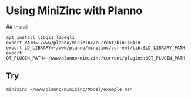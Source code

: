 # Using MiniZinc with Planno

## Install

```
apt install libgl1 libegl1
export PATH=~/www/planno/minizinc/current/bin:$PATH
export LD_LIBRARY=~/www/planno/minizinc/current/lib:$LD_LIBRARY_PATH
export QT_PLUGIN_PATH=~/www/planno/minizinc/current/plugins:$QT_PLUGIN_PATH
```

## Try

```
minizinc ~/www/planno/minizinc/Model/example.mzn
```
